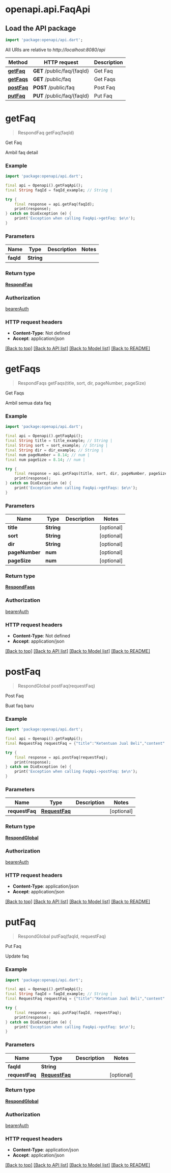 # openapi.api.FaqApi

## Load the API package
```dart
import 'package:openapi/api.dart';
```

All URIs are relative to *http://localhost:8080/api*

Method | HTTP request | Description
------------- | ------------- | -------------
[**getFaq**](FaqApi.md#getfaq) | **GET** /public/faq/{faqId} | Get Faq
[**getFaqs**](FaqApi.md#getfaqs) | **GET** /public/faq | Get Faqs
[**postFaq**](FaqApi.md#postfaq) | **POST** /public/faq | Post Faq
[**putFaq**](FaqApi.md#putfaq) | **PUT** /public/faq/{faqId} | Put Faq


# **getFaq**
> RespondFaq getFaq(faqId)

Get Faq

Ambil faq detail

### Example
```dart
import 'package:openapi/api.dart';

final api = Openapi().getFaqApi();
final String faqId = faqId_example; // String | 

try {
    final response = api.getFaq(faqId);
    print(response);
} catch on DioException (e) {
    print('Exception when calling FaqApi->getFaq: $e\n');
}
```

### Parameters

Name | Type | Description  | Notes
------------- | ------------- | ------------- | -------------
 **faqId** | **String**|  | 

### Return type

[**RespondFaq**](RespondFaq.md)

### Authorization

[bearerAuth](../README.md#bearerAuth)

### HTTP request headers

 - **Content-Type**: Not defined
 - **Accept**: application/json

[[Back to top]](#) [[Back to API list]](../README.md#documentation-for-api-endpoints) [[Back to Model list]](../README.md#documentation-for-models) [[Back to README]](../README.md)

# **getFaqs**
> RespondFaqs getFaqs(title, sort, dir, pageNumber, pageSize)

Get Faqs

Ambil semua data faq

### Example
```dart
import 'package:openapi/api.dart';

final api = Openapi().getFaqApi();
final String title = title_example; // String | 
final String sort = sort_example; // String | 
final String dir = dir_example; // String | 
final num pageNumber = 8.14; // num | 
final num pageSize = 8.14; // num | 

try {
    final response = api.getFaqs(title, sort, dir, pageNumber, pageSize);
    print(response);
} catch on DioException (e) {
    print('Exception when calling FaqApi->getFaqs: $e\n');
}
```

### Parameters

Name | Type | Description  | Notes
------------- | ------------- | ------------- | -------------
 **title** | **String**|  | [optional] 
 **sort** | **String**|  | [optional] 
 **dir** | **String**|  | [optional] 
 **pageNumber** | **num**|  | [optional] 
 **pageSize** | **num**|  | [optional] 

### Return type

[**RespondFaqs**](RespondFaqs.md)

### Authorization

[bearerAuth](../README.md#bearerAuth)

### HTTP request headers

 - **Content-Type**: Not defined
 - **Accept**: application/json

[[Back to top]](#) [[Back to API list]](../README.md#documentation-for-api-endpoints) [[Back to Model list]](../README.md#documentation-for-models) [[Back to README]](../README.md)

# **postFaq**
> RespondGlobal postFaq(requestFaq)

Post Faq

Buat faq baru

### Example
```dart
import 'package:openapi/api.dart';

final api = Openapi().getFaqApi();
final RequestFaq requestFaq = {"title":"Ketentuan Jual Beli","content":"<p>Aquaworld Adalah komunitas sekaligus marketplace gratis dan dikelola secara profesional</p><p>Aquaworld adalah milik bersama, untuk itu peran serta kalian untuk menjaga keberlangsungan apps komunitas sangat kami hargai</p>"}; // RequestFaq | 

try {
    final response = api.postFaq(requestFaq);
    print(response);
} catch on DioException (e) {
    print('Exception when calling FaqApi->postFaq: $e\n');
}
```

### Parameters

Name | Type | Description  | Notes
------------- | ------------- | ------------- | -------------
 **requestFaq** | [**RequestFaq**](RequestFaq.md)|  | [optional] 

### Return type

[**RespondGlobal**](RespondGlobal.md)

### Authorization

[bearerAuth](../README.md#bearerAuth)

### HTTP request headers

 - **Content-Type**: application/json
 - **Accept**: application/json

[[Back to top]](#) [[Back to API list]](../README.md#documentation-for-api-endpoints) [[Back to Model list]](../README.md#documentation-for-models) [[Back to README]](../README.md)

# **putFaq**
> RespondGlobal putFaq(faqId, requestFaq)

Put Faq

Update faq

### Example
```dart
import 'package:openapi/api.dart';

final api = Openapi().getFaqApi();
final String faqId = faqId_example; // String | 
final RequestFaq requestFaq = {"title":"Ketentuan Jual Beli","content":"<p>Aquaworld Adalah komunitas sekaligus marketplace gratis dan dikelola secara profesional</p><p>Aquaworld adalah milik bersama, untuk itu peran serta kalian untuk menjaga keberlangsungan apps komunitas sangat kami hargai</p>"}; // RequestFaq | 

try {
    final response = api.putFaq(faqId, requestFaq);
    print(response);
} catch on DioException (e) {
    print('Exception when calling FaqApi->putFaq: $e\n');
}
```

### Parameters

Name | Type | Description  | Notes
------------- | ------------- | ------------- | -------------
 **faqId** | **String**|  | 
 **requestFaq** | [**RequestFaq**](RequestFaq.md)|  | [optional] 

### Return type

[**RespondGlobal**](RespondGlobal.md)

### Authorization

[bearerAuth](../README.md#bearerAuth)

### HTTP request headers

 - **Content-Type**: application/json
 - **Accept**: application/json

[[Back to top]](#) [[Back to API list]](../README.md#documentation-for-api-endpoints) [[Back to Model list]](../README.md#documentation-for-models) [[Back to README]](../README.md)

